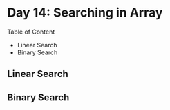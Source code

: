 # Day 14: Searching in Array

Table of Content
- Linear Search
- Binary Search


## Linear Search 




## Binary Search 


